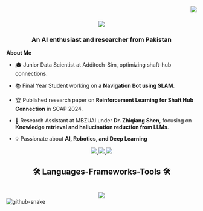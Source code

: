 

<img align="right" src="https://visitor-badge.laobi.icu/badge?page_id=salesp07.salesp07" />

<h1 align="center">
  <a href="https://git.io/typing-svg">
    <img src="https://readme-typing-svg.herokuapp.com/?font=Righteous&size=35&center=true&vCenter=true&width=500&height=70&duration=4000&lines=Hi+There!+👋;+I'm+Hassaan+Muhammad+Khan!;" />
  </a>
</h1>

<h3 align="center">An AI enthusiast and researcher from Pakistan </h3>



<div allign="centre">

  **About Me**
  
- 🎓 Junior Data Scientist at Additech-Sim, optimizing shaft-hub connections.
  
- 📚 Final Year Student working on a **Navigation Bot using SLAM**.
  
- 🏆 Published research paper on **Reinforcement Learning for Shaft Hub Connection** in SCAP 2024.
  
- 🔬 Research Assistant at MBZUAI under **Dr. Zhiqiang Shen**, focusing on **Knowledge retrieval and hallucination reduction from LLMs**.
  
- 💡 Passionate about **AI, Robotics, and Deep Learning**

</div>

<div align="center">
  <a href="mailto:hassaanmkhan12@gmail.com">
    <img src="https://img.shields.io/badge/Gmail-333333?style=for-the-badge&logo=gmail&logoColor=red" />
  </a>
  <a href="https://www.linkedin.com/in/hassaan-muhammad-khan/" target="_blank">
    <img src="https://img.shields.io/badge/LinkedIn-0077B5?style=for-the-badge&logo=linkedin&logoColor=white" />
  </a>
  <a href="https://drive.google.com/file/d/1wQrju02sN9LPV4ratGezyBVyVLw7TEsd/view?usp=sharing" target="_blank">
    <img src="https://img.shields.io/badge/Portfolio-FF5722?style=for-the-badge&logo=todoist&logoColor=white" />
  </a>
</div>

<h2 align="center">🛠️ Languages-Frameworks-Tools 🛠️</h2>
<br/>

<div align="center">
  <a href="https://skillicons.dev">
    <img src="https://skillicons.dev/icons?i=github,python,c,r,mysql,flask,vscode,git" />
  </a>
</div>

  </a>
</div>

<picture>
  <source media="(prefers-color-scheme: dark)" srcset="https://raw.githubusercontent.com/Hassaanmk/Hassaanmk/output/github-snake-dark.svg" />
  <source media="(prefers-color-scheme: light)" srcset="https://raw.githubusercontent.com/Hassaanmk/Hassaanmk/output/github-snake.svg" />
  <img alt="github-snake" src="https://raw.githubusercontent.com/Hassaanmk/Hassaanmk/output/github-snake.svg" />
</picture>

<br>

